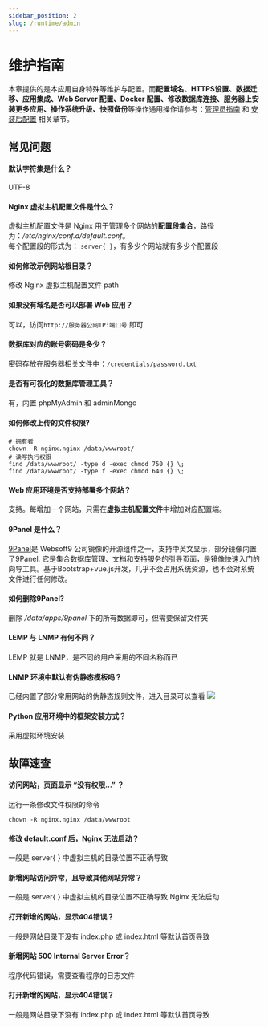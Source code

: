 ```yaml
---
sidebar_position: 2
slug: /runtime/admin
---
```


# 维护指南

本章提供的是本应用自身特殊等维护与配置。而**配置域名、HTTPS设置、数据迁移、应用集成、Web Server 配置、Docker 配置、修改数据库连接、服务器上安装更多应用、操作系统升级、快照备份**等操作通用操作请参考：[管理员指南](../administrator) 和 [安装后配置](../installation/setup/) 相关章节。

## 常见问题

#### 默认字符集是什么？

UTF-8

#### Nginx 虚拟主机配置文件是什么？

虚拟主机配置文件是 Nginx 用于管理多个网站的**配置段集合**，路径为：*/etc/nginx/conf.d/default.conf*。  
每个配置段的形式为： `server{ }`，有多少个网站就有多少个配置段

#### 如何修改示例网站根目录？

修改 Nginx 虚拟主机配置文件 path 

#### 如果没有域名是否可以部署 Web 应用？

可以，访问`http://服务器公网IP:端口号` 即可

#### 数据库对应的账号密码是多少？

密码存放在服务器相关文件中：`/credentials/password.txt`

#### 是否有可视化的数据库管理工具？

有，内置 phpMyAdmin 和 adminMongo

#### 如何修改上传的文件权限?

```shell
# 拥有者
chown -R nginx.nginx /data/wwwroot/
# 读写执行权限
find /data/wwwroot/ -type d -exec chmod 750 {} \;
find /data/wwwroot/ -type f -exec chmod 640 {} \;
```

#### Web 应用环境是否支持部署多个网站？

支持。每增加一个网站，只需在**虚拟主机配置文件**中增加对应配置端。

#### 9Panel 是什么？

[9Panel](https://github.com/Websoft9/9panel)是 Websoft9 公司镜像的开源组件之一，支持中英文显示，部分镜像内置了9Panel. 它是集合数据库管理、文档和支持服务的引导页面，是镜像快速入门的向导工具。基于Bootstrap+vue.js开发，几乎不会占用系统资源，也不会对系统文件进行任何修改。

#### 如何删除9Panel?

删除 */data/apps/9panel* 下的所有数据即可，但需要保留文件夹

#### LEMP 与 LNMP 有何不同？

LEMP 就是 LNMP，是不同的用户采用的不同名称而已

#### LNMP 环境中默认有伪静态模板吗？

已经内置了部分常用网站的伪静态规则文件，进入目录可以查看
![](http://libs.websoft9.com/Websoft9/DocsPicture/zh/lnmp-multi/lnmp-rewrite-1-websoft9.png)

#### Python 应用环境中的框架安装方式？

采用虚拟环境安装


## 故障速查

#### 访问网站，页面显示 “没有权限...” ？

运行一条修改文件权限的命令
~~~
chown -R nginx.nginx /data/wwwroot
~~~

#### 修改 default.conf 后，Nginx 无法启动？

一般是 server{ } 中虚拟主机的目录位置不正确导致

#### 新增网站访问异常，且导致其他网站异常？

一般是 server{ } 中虚拟主机的目录位置不正确导致 Nginx 无法启动

#### 打开新增的网站，显示404错误？

一般是网站目录下没有 index.php 或 index.html 等默认首页导致

#### 新增网站 500 Internal Server Error？

程序代码错误，需要查看程序的日志文件

#### 打开新增的网站，显示404错误？

一般是网站目录下没有 index.php 或 index.html 等默认首页导致